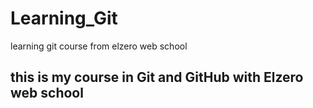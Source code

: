# Learning_Git
learning git course from elzero web school
## this is my course in Git and GitHub with Elzero web school
